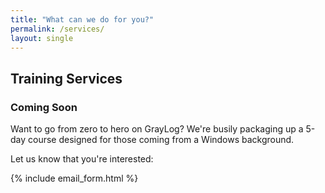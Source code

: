 ```yaml
---
title: "What can we do for you?"
permalink: /services/
layout: single
---
```


## Training Services

### Coming Soon

Want to go from zero to hero on GrayLog?
We're busily packaging up a 5-day course designed for those coming from a Windows background.

Let us know that you're interested:

{% include email_form.html %}

